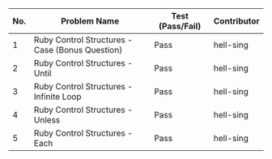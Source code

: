 
|No.| Problem Name                                  | Test (Pass/Fail) | Contributor |  
|---|--------------                                 |------------------|-------------|  
| 1 |Ruby Control Structures - Case (Bonus Question)| Pass             | hell-sing   |  
| 2 |Ruby Control Structures - Until                | Pass             | hell-sing   |  
| 3 |Ruby Control Structures - Infinite Loop        | Pass             | hell-sing   |  
| 4 |Ruby Control Structures - Unless               | Pass             | hell-sing   |  
| 5 |Ruby Control Structures - Each                 | Pass             | hell-sing   |  
 
